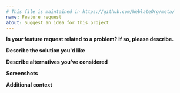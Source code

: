 ```yaml
---
# This file is maintained in https://github.com/WeblateOrg/meta/
name: Feature request
about: Suggest an idea for this project
---
```


<!--
Thank you for reporting an issue on Weblate! Here are a few things to note:

* This template will guide you to create a useful issue report, so please do NOT delete it.
* The description blocks like this one are comments and won't be shown in the issue once it’s created.
* Please write your text outside them or replace them.
* In case you are pasting logs, please place them inside triple backticks:

```
log content
```
-->

**Is your feature request related to a problem? If so, please describe.**

<!--
A clear and concise description of what the problem is. Ex. I'm always frustrated when [...]
-->

**Describe the solution you'd like**

<!--
A clear and concise description of what the new feature should do.
-->

**Describe alternatives you've considered**

<!--
A clear and concise description of any alternative solutions or features you've considered.
-->

**Screenshots**

<!--
If applicable, add screenshots to better explain your problem.
-->

**Additional context**

<!--
Add any other context about the problem here.
-->
